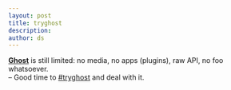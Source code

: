 ```yaml
---
layout: post
title: tryghost
description:
author: ds
---
```


__[Ghost](http://ghost.org)__ is still limited: no media, no apps (plugins), raw API, no foo whatsoever.  
– Good time to [#tryghost](https://twitter.com/hashtag/tryghost?src=hash) and deal with it.

